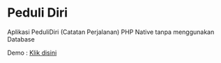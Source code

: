 # Peduli Diri
 Aplikasi PeduliDiri (Catatan Perjalanan) PHP Native tanpa menggunakan Database

Demo : <a href="https://app-pedulidiri.herokuapp.com/">Klik disini</a>
